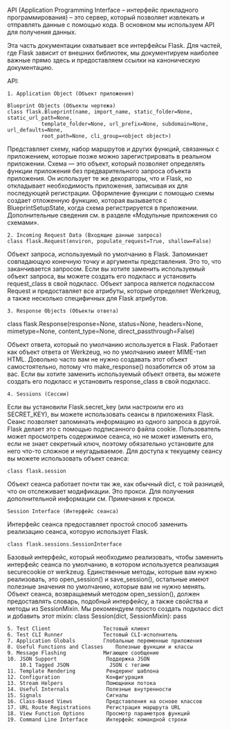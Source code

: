 API (Application Programming Interface – интерфейс прикладного программирования) –
это сервер, который позволяет извлекать и отправлять данные с помощью кода. В основном мы
используем API для получения данных.

Эта часть документации охватывает все интерфейсы Flask. Для частей, где Flask зависит от
внешних библиотек, мы документируем наиболее важные прямо здесь и предоставляем ссылки на
каноническую документацию.

API:

    1. Application Object (Объект приложения)

    Blueprint Objects (Объекты чертежа)
    class flask.Blueprint(name, import_name, static_folder=None, static_url_path=None,
               template_folder=None, url_prefix=None, subdomain=None, url_defaults=None,
               root_path=None, cli_group=<object object>)

Представляет схему, набор маршрутов и других функций, связанных с приложением, которые
позже можно зарегистрировать в реальном приложении.
Схема — это объект, который позволяет определять функции приложения без предварительного
запроса объекта приложения. Он использует те же декораторы, что и Flask, но откладывает
необходимость приложения, записывая их для последующей регистрации.
Оформление функции с помощью схемы создает отложенную функцию, которая вызывается с
BlueprintSetupState, когда схема регистрируется в приложении.
Дополнительные сведения см. в разделе «Модульные приложения со схемами».

    2. Incoming Request Data (Входящие данные запроса)
    class flask.Request(environ, populate_request=True, shallow=False)

Объект запроса, используемый по умолчанию в Flask. Запоминает совпадающую конечную точку
и аргументы представления.
Это то, что заканчивается запросом. Если вы хотите заменить используемый объект запроса,
вы можете создать его подкласс и установить request_class в свой подкласс.
Объект запроса является подклассом Request и предоставляет все атрибуты, которые
определяет Werkzeug, а также несколько специфичных для Flask атрибутов.

    3. Response Objects (Объекты ответа)
class flask.Response(response=None, status=None, headers=None, mimetype=None,
                     content_type=None, direct_passthrough=False)

Объект ответа, который по умолчанию используется в Flask. Работает как объект ответа от
Werkzeug, но по умолчанию имеет MIME-тип HTML. Довольно часто вам не нужно создавать этот
объект самостоятельно, потому что make_response() позаботится об этом за вас.
Если вы хотите заменить используемый объект ответа, вы можете создать его подкласс и
установить response_class в свой подкласс.

    4. Sessions (Сессии)
Если вы установили Flask.secret_key (или настроили его из SECRET_KEY), вы можете
использовать сеансы в приложениях Flask. Сеанс позволяет запоминать информацию из одного
запроса в другой. Flask делает это с помощью подписанного файла cookie. Пользователь
может просмотреть содержимое сеанса, но не может изменить его, если не знает секретный
ключ, поэтому обязательно установите для него что-то сложное и неугадываемое.
Для доступа к текущему сеансу вы можете использовать объект сеанса:

    class flask.session

Объект сеанса работает почти так же, как обычный dict, с той разницей, что он отслеживает
модификации.
Это прокси. Для получения дополнительной информации см. Примечания к прокси.

    Session Interface (Интерфейс сеанса)
Интерфейс сеанса предоставляет простой способ заменить реализацию сеанса, которую
использует Flask.

    class flask.sessions.SessionInterface

Базовый интерфейс, который необходимо реализовать, чтобы заменить интерфейс сеанса по
умолчанию, в котором используется реализация securecookie от werkzeug. Единственные
методы, которые вам нужно реализовать, это open_session() и save_session(), остальные
имеют полезные значения по умолчанию, которые вам не нужно менять.
Объект сеанса, возвращаемый методом open_session(), должен предоставлять словарь,
подобный интерфейсу, а также свойства и методы из SessionMixin. Мы рекомендуем просто
создать подкласс dict и добавить этот mixin:
    class Session(dict, SessionMixin):
        pass

    5. Test Client                 Тестовый клиент
    6. Test CLI Runner             Тестовый CLI-исполнитель
    7. Application Globals         Глобальные переменные приложения
    8. Useful Functions and Classes    Полезные функции и классы
    9. Message Flashing            Мигающее сообщение
    10. JSON Support                Поддержка JSON
        10.1 Tagged JSON             JSON с тегами
    11. Template Rendering          Рендеринг шаблона
    12. Configuration               Конфигурация
    13. Stream Helpers              Помощники потока
    14. Useful Internals            Полезные внутренности
    15. Signals                     Сигналы
    16. Class-Based Views           Представления на основе классов
    17. URL Route Registrations     Регистрация маршрута URL
    18. View Function Options       Просмотр параметров функций
    19. Command Line Interface      Интерфейс командной строки

